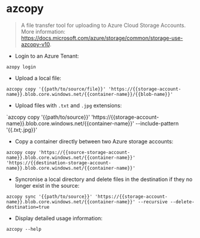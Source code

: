 # azcopy

> A file transfer tool for uploading to Azure Cloud Storage Accounts.
> More information: <https://docs.microsoft.com/azure/storage/common/storage-use-azcopy-v10>.

- Login to an Azure Tenant:

`azopy login`

- Upload a local file:

`azcopy copy '{{path/to/source/file}}' 'https://{{storage-account-name}}.blob.core.windows.net/{{container-name}}/{{blob-name}}'`

- Upload files with `.txt` and `.jpg` extensions:

`azcopy copy '{{path/to/source}}' 'https://{{storage-account-name}}.blob.core.windows.net/{{container-name}}' --include-pattern '{{*.txt;*.jpg}}'

- Copy a container directly between two Azure storage accounts:

`azcopy copy 'https://{{source-storage-account-name}}.blob.core.windows.net/{{container-name}}' 'https://{{destination-storage-account-name}}.blob.core.windows.net/{{container-name}}'`

- Syncronise a local directory and delete files in the destination if they no longer exist in the source:

`azcopy sync '{{path/to/source}}' 'https://{{storage-account-name}}.blob.core.windows.net/{{container-name}}' --recursive --delete-destination=true`

- Display detailed usage information:

`azcopy --help`
